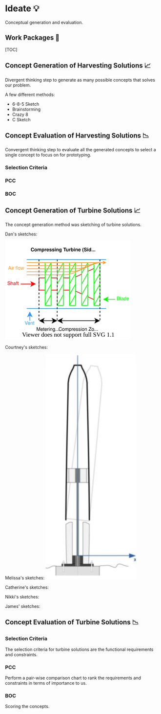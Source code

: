 # Ideate 💡

Conceptual generation and evaluation.

## Work Packages 💼

[TOC]

## Concept Generation of Harvesting Solutions 📈

Divergent thinking step to generate as many possible concepts that solves our problem.

A few different methods:
- 6-8-5 Sketch
- Brainstorming
- Crazy 8
- C Sketch

## Concept Evaluation of Harvesting Solutions 📉

Convergent thinking step to evaluate all the generated concepts to select a single concept to focus on for prototyping.

### Selection Criteria

### PCC

### BOC

## Concept Generation of Turbine Solutions 📈

The concept generation method was sketching of turbine solutions.

Dan's sketches:

![dan-concept-generation-turbine-sketches](./dan-concept-gen-turbine-sketches.drawio.svg)

Courtney's sketches:

Melissa's sketches:
![tampon-turbine](./tampon-turbine.png)

Catherine's sketches:

Nikki's sketches:

James' sketches:

## Concept Evaluation of Turbine Solutions 📉

### Selection Criteria

The selection criteria for turbine solutions are the functional requirements and constraints.

### PCC

Perform a pair-wise comparison chart to rank the requirements and constraints in terms of importance to us.

### BOC

Scoring the concepts.
